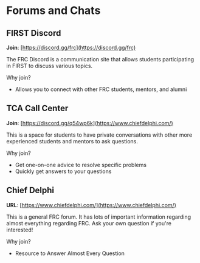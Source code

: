 # Forums and Chats

## FIRST Discord
**Join**: [https://discord.gg/frc](https://discord.gg/frc)

The FRC Discord is a communication site that allows students participating in FIRST to discuss various topics.

Why join?<br>
- Allows you to connect with other FRC students, mentors, and alumni

## TCA Call Center
**Join**: [https://discord.gg/q54wp6k](https://www.chiefdelphi.com/)

This is a space for students to have private conversations with other more experienced students and mentors to ask questions.

Why join?<br>
- Get one-on-one advice to resolve specific problems<br>
- Quickly get answers to your questions

## Chief Delphi
**URL**: [https://www.chiefdelphi.com/](https://www.chiefdelphi.com/)

This is a general FRC forum. It has lots of important information regarding almost everything regarding FRC. Ask your own question if you're interested!

Why join?<br>
- Resource to Answer Almost Every Question